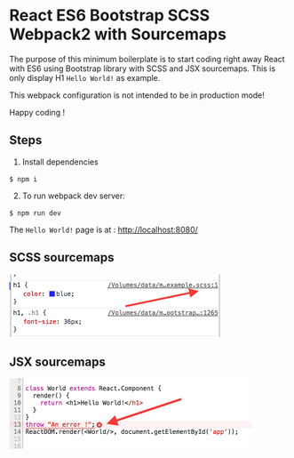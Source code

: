 # React ES6 Bootstrap SCSS Webpack2 with Sourcemaps

The purpose of this minimum boilerplate is to start coding right away React with ES6 using Bootstrap library with SCSS and JSX sourcemaps. This is only display H1 `Hello World!` as example.

This webpack configuration is not intended to be in production mode!

Happy coding !


## Steps
1. Install dependencies
```
$ npm i
```

2. To run webpack dev server:
```
$ npm run dev
```
The `Hello World!` page is at : [http://localhost:8080/](http://localhost:8080/)

## SCSS sourcemaps
![alt text](doc/scss_map.png)

## JSX sourcemaps
![alt text](doc/jsx_map.png)
